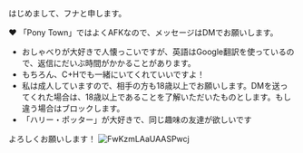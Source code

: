 はじめまして、フナと申します。

:heart:    「Pony Town」ではよくAFKなので、メッセージはDMでお願いします。
-   おしゃべりが大好きで人懐っこいですが、英語はGoogle翻訳を使っているので、返信にだいぶ時間がかかることがあります。
-   もちろん、C+Hでも一緒にいてくれていいですよ！
-   私は成人していますので、相手の方も18歳以上でお願いします。DMを送ってくれた場合は、18歳以上であることを了解いただいたものとします。もし違う場合はブロックします。
-   「ハリー・ポッター」が大好きで、同じ趣味の友達が欲しいです 

よろしくお願いします！
![FwKzmLAaUAASPwcj](https://github.com/user-attachments/assets/e785fda1-bff2-4f36-acf0-82859853e28d)

